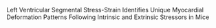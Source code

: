 Left Ventricular Segmental Stress-Strain Identifies Unique Myocardial Deformation Patterns Following Intrinsic and Extrinsic Stressors in Mice
